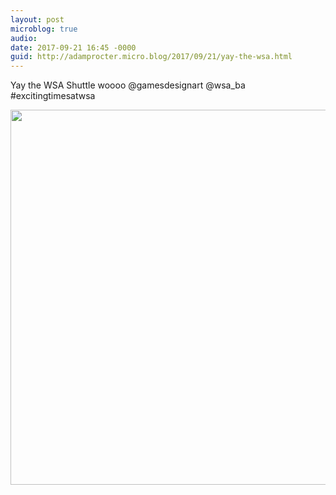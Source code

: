 ```yaml
---
layout: post
microblog: true
audio: 
date: 2017-09-21 16:45 -0000
guid: http://adamprocter.micro.blog/2017/09/21/yay-the-wsa.html
---
```

Yay the WSA Shuttle woooo @gamesdesignart @wsa_ba #excitingtimesatwsa

<img src="http://discursive.adamprocter.co.uk/uploads/2017/cf07eb54c6.jpg" width="600" height="600" />
